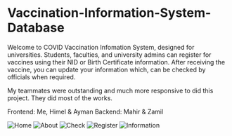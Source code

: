 
# Vaccination-Information-System-Database
Welcome to COVID Vaccination Infomation System, designed for universities. Students, faculties, and university admins can register for vaccines using their NID or Birth Certificate information. After receiving the vaccine, you can update your information which, can be checked by officials when required.

My teammates were outstanding and much more responsive to did this project. They did most of the works. 

Frontend: Me, Himel & Ayman
Backend: Mahir & Zamil


![Home](https://user-images.githubusercontent.com/64364859/157420104-39bc6dd8-38e3-4d79-8c3f-841f3b289ffa.PNG)
![About](https://user-images.githubusercontent.com/64364859/157420126-c3e94f7c-0b3c-4f99-90f6-5601554ab14c.PNG)
![Check](https://user-images.githubusercontent.com/64364859/157420142-7b0d41b3-9049-4d3c-81eb-b1ea783745f1.PNG)
![Register](https://user-images.githubusercontent.com/64364859/157420182-80f56290-e350-4ff0-96f2-85381f813a77.PNG)
![Information](https://user-images.githubusercontent.com/64364859/157420202-1efbf908-29b3-42d2-9545-cae54d205b5b.PNG)

